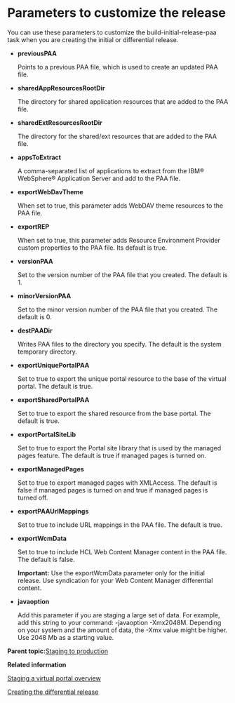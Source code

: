 # Parameters to customize the release 

You can use these parameters to customize the build-initial-release-paa task when you are creating the initial or differential release.

-   **previousPAA**

    Points to a previous PAA file, which is used to create an updated PAA file.

-   **sharedAppResourcesRootDir**

    The directory for shared application resources that are added to the PAA file.

-   **sharedExtResourcesRootDir**

    The directory for the shared/ext resources that are added to the PAA file.

-   **appsToExtract**

    A comma-separated list of applications to extract from the IBM® WebSphere® Application Server and add to the PAA file.

-   **exportWebDavTheme**

    When set to true, this parameter adds WebDAV theme resources to the PAA file.

-   **exportREP**

    When set to true, this parameter adds Resource Environment Provider custom properties to the PAA file. Its default is true.

-   **versionPAA**

    Set to the version number of the PAA file that you created. The default is 1.

-   **minorVersionPAA**

    Set to the minor version number of the PAA file that you created. The default is 0.

-   **destPAADir**

    Writes PAA files to the directory you specify. The default is the system temporary directory.

-   **exportUniquePortalPAA**

    Set to true to export the unique portal resource to the base of the virtual portal. The default is true.

-   **exportSharedPortalPAA**

    Set to true to export the shared resource from the base portal. The default is true.

-   **exportPortalSiteLib**

    Set to true to export the Portal site library that is used by the managed pages feature. The default is true if managed pages is turned on.

-   **exportManagedPages**

    Set to true to export managed pages with XMLAccess. The default is false if managed pages is turned on and true if managed pages is turned off.

-   **exportPAAUrlMappings**

    Set to true to include URL mappings in the PAA file. The default is true.

-   **exportWcmData**

    Set to true to include HCL Web Content Manager content in the PAA file. The default is false.

    **Important:** Use the exportWcmData parameter only for the initial release. Use syndication for your Web Content Manager differential content.

-   **javaoption**

    Add this parameter if you are staging a large set of data. For example, add this string to your command: -javaoption -Xmx2048M. Depending on your system and the amount of data, the -Xmx value might be higher. Use 2048 Mb as a starting value.


**Parent topic:**[Staging to production ](../deploy/dep_intr.md)

**Related information**  


[Staging a virtual portal overview ](../deploy/dep_vp.md)

[Creating the differential release ](../deploy/dep_diff.md)

